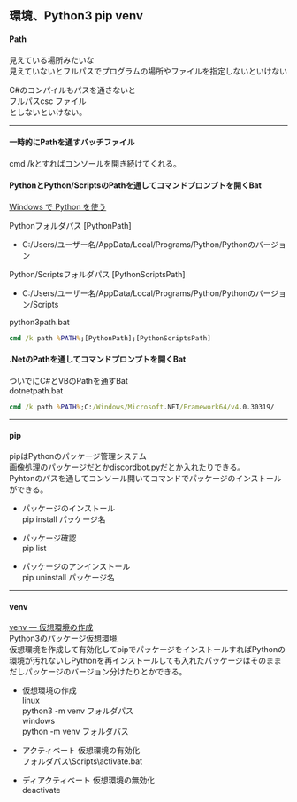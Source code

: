 ## 環境、Python3 pip venv

#### Path
見えている場所みたいな  
見えていないとフルパスでプログラムの場所やファイルを指定しないといけない  

C#のコンパイルもパスを通さないと  
フルパスcsc ファイル  
としないといけない。  


---
#### 一時的にPathを通すバッチファイル
cmd /kとすればコンソールを開き続けてくれる。  

#### PythonとPython/ScriptsのPathを通してコマンドプロンプトを開くBat

[Windows で Python を使う](https://docs.python.jp/3/using/windows.html)

Pythonフォルダパス [PythonPath]
- C:/Users/ユーザー名/AppData/Local/Programs/Python/Pythonのバージョン  

Python/Scriptsフォルダパス [PythonScriptsPath]
- C:/Users/ユーザー名/AppData/Local/Programs/Python/Pythonのバージョン/Scripts  


python3path.bat
```bat
cmd /k path %PATH%;[PythonPath];[PythonScriptsPath]
```
#### .NetのPathを通してコマンドプロンプトを開くBat
ついでにC#とVBのPathを通すBat  
dotnetpath.bat
```bat
cmd /k path %PATH%;C:/Windows/Microsoft.NET/Framework64/v4.0.30319/
```

---

#### pip
pipはPythonのパッケージ管理システム  
画像処理のパッケージだとかdiscordbot.pyだとか入れたりできる。  
Pyhtonのパスを通してコンソール開いてコマンドでパッケージのインストールができる。  

- パッケージのインストール  
pip install パッケージ名  

- パッケージ確認  
pip list  

- パッケージのアンインストール  
pip uninstall パッケージ名

---

#### venv
[venv — 仮想環境の作成](https://docs.python.jp/3/library/venv.html)  
Python3のパッケージ仮想環境  
仮想環境を作成して有効化してpipでパッケージをインストールすればPythonの環境が汚れないしPythonを再インストールしても入れたパッケージはそのままだしパッケージのバージョン分けたりとかできる。  

- 仮想環境の作成  
linux  
python3 -m venv フォルダパス  
windows  
python -m venv フォルダパス  

- アクティベート 仮想環境の有効化  
フォルダパス\Scripts\activate.bat

- ディアクティベート 仮想環境の無効化  
deactivate  





